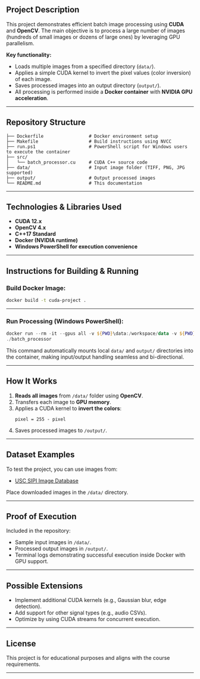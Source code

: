 

## Project Description

This project demonstrates efficient batch image processing using **CUDA** and **OpenCV**. The main objective is to process a large number of images (hundreds of small images or dozens of large ones) by leveraging GPU parallelism.

**Key functionality:**

- Loads multiple images from a specified directory (`data/`).
- Applies a simple CUDA kernel to invert the pixel values (color inversion) of each image.
- Saves processed images into an output directory (`output/`).
- All processing is performed inside a **Docker container** with **NVIDIA GPU acceleration**.

---

## Repository Structure

```
├── Dockerfile                 # Docker environment setup
├── Makefile                   # Build instructions using NVCC
├── run.ps1                    # PowerShell script for Windows users to execute the container
├── src/
│   └── batch_processor.cu     # CUDA C++ source code
├── data/                      # Input image folder (TIFF, PNG, JPG supported)
├── output/                    # Output processed images
└── README.md                  # This documentation
```

---

## Technologies & Libraries Used

- **CUDA 12.x**
- **OpenCV 4.x**
- **C++17 Standard**
- **Docker (NVIDIA runtime)**
- **Windows PowerShell for execution convenience**

---

## Instructions for Building & Running

###  Build Docker Image:

```bash
docker build -t cuda-project .
```

---

###  Run Processing (Windows PowerShell):

```powershell
docker run --rm -it --gpus all -v ${PWD}\data:/workspace/data -v ${PWD}\output:/workspace/output cuda-project
./batch_processor
```

This command automatically mounts local `data/` and `output/` directories into the container, making input/output handling seamless and bi-directional.

---

## How It Works

1. **Reads all images** from `/data/` folder using **OpenCV**.
2. Transfers each image to **GPU memory**.
3. Applies a CUDA kernel to **invert the colors**:
    ```
    pixel = 255 - pixel
    ```
4. Saves processed images to `/output/`.

---

## Dataset Examples

To test the project, you can use images from:

- [USC SIPI Image Database](https://sipi.usc.edu/database/database.php)

Place downloaded images in the `/data/` directory.

---

## Proof of Execution

Included in the repository:

- Sample input images in `/data/`.
- Processed output images in `/output/`.
- Terminal logs demonstrating successful execution inside Docker with GPU support.

---

## Possible Extensions

- Implement additional CUDA kernels (e.g., Gaussian blur, edge detection).
- Add support for other signal types (e.g., audio CSVs).
- Optimize by using CUDA streams for concurrent execution.

---

## License

This project is for educational purposes and aligns with the course requirements.

---

